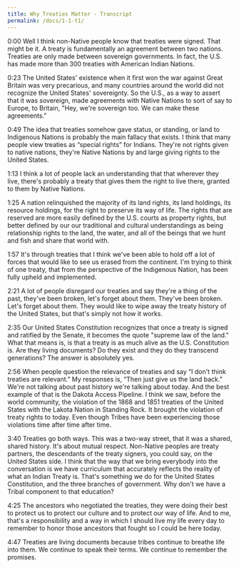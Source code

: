 ```yaml
---
title: Why Treaties Matter - Transcript
permalink: /docs/1-1-t1/
---
```


0:00
Well I think non-Native people know that treaties were signed. That might be it.
A treaty is fundamentally an agreement between two nations. Treaties are only made
between sovereign governments. In fact, the U.S. has made more than 300 treaties
with American Indian Nations.

0:23
The United States' existence when it first won the war against Great Britain was
very precarious, and many countries around the world did not recognize the United
States' sovereignty. So the U.S., as a way to assert that it was sovereign, made
agreements with Native Nations to sort of say to Europe, to Britain, "Hey, we're
sovereign too. We can make these agreements."

0:49
The idea that treaties somehow gave status, or standing, or land to Indigenous
Nations is probably the main fallacy that exists. I think that many people view
treaties as “special rights” for Indians. They're not rights given to native nations,
they're Native Nations by and large giving rights to the United States.

1:13
I think a lot of people lack an understanding that that wherever they live, there's
probably a treaty that gives them the right to live there, granted to them by
Native Nations.

1:25
A nation relinquished the majority of its land rights, its land holdings, its
resource holdings, for the right to preserve its way of life. The rights that are
reserved are more easily defined by the U.S. courts as property rights, but better
defined by our our traditional and cultural understandings as being relationship
rights to the land, the water, and all of the beings that we hunt and fish and
share that world with.

1:57
It's through treaties that I think we've been able to hold off a lot of forces
that would like to see us erased from the continent. I'm trying to think of one
treaty, that from the perspective of the Indigenous Nation, has been fully upheld
and implemented.

2:21
A lot of people disregard our treaties and say they're a thing of the past, they've
been broken, let's forget about them. They've been broken. Let's forget about them.
They would like to wipe away the treaty history of the United States, but that's
simply not how it works.

2:35
Our United States Constitution recognizes that once a treaty is signed and ratified
by the Senate, it becomes the quote "supreme law of the land." What that means is,
is that a treaty is as much alive as the U.S. Constitution is. Are they living
documents? Do they exist and they do they transcend generations? The answer is
absolutely yes.

2:56
When people question the relevance of treaties and say “I don't think treaties are
relevant.” My responses is, “Then just give us the land back.” We're not talking
about past history we're talking about today. And the best example of that is the
Dakota Access Pipeline. I think we saw, before the world community, the violation
of the 1868 and 1851 treaties of the United States with the Lakota Nation in
Standing Rock. It brought the violation of treaty rights to today. Even though
Tribes have been experiencing those violations time after time after time.

3:40
Treaties go both ways. This was a two-way street, that it was a shared, shared
history. It's about mutual respect. Non-Native peoples are treaty partners,
the descendants of the treaty signers, you could say, on the United States side.
I think that the way that we bring everybody into the conversation is we have
curriculum that accurately reflects the reality of what an Indian Treaty is.
That's something we do for the United States Constitution, and the three branches
of government. Why don't we have a Tribal component to that education?

4:25
The ancestors who negotiated the treaties, they were doing their best to protect us
to protect our culture and to protect our way of life. And to me, that's a
responsibility and a way in which I should live my life every day to remember to
honor those ancestors that fought so I could be here today.

4:47
Treaties are living documents because tribes continue to breathe life into them.
We continue to speak their terms. We continue to remember the promises.
